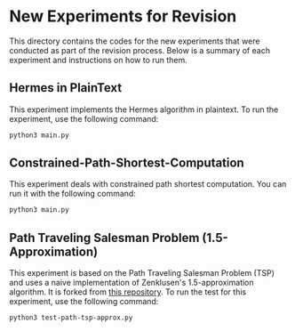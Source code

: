 # New Experiments for Revision

This directory contains the codes for the new experiments that were conducted as part of the revision process. Below is a summary of each experiment and instructions on how to run them.

## Hermes in PlainText

This experiment implements the Hermes algorithm in plaintext. To run the experiment, use the following command:
```bash
python3 main.py
```

## Constrained-Path-Shortest-Computation

This experiment deals with constrained path shortest computation. You can run it with the following command:
```bash
python3 main.py
```

## Path Traveling Salesman Problem (1.5-Approximation)

This experiment is based on the Path Traveling Salesman Problem (TSP) and uses a naive implementation of Zenklusen's 1.5-approximation algorithm. It is forked from [this repository](https://github.com/arvid220u/path-tsp-1.5-approximation). To run the test for this experiment, use the following command:

```bash
python3 test-path-tsp-approx.py
```
